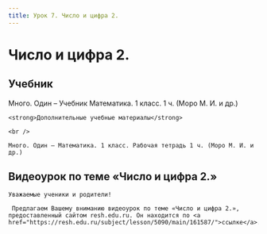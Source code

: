 ```yaml
---
title: Урок 7. Число и цифра 2.
---
```


# Число и цифра 2.

## Учебник

Много. Один – Учебник Математика. 1 класс. 1 ч. (Моро М. И. и др.)

<p>
	<strong>Дополнительные учебные материалы</strong> 
</p>
<p>
	<br /> 
</p>
<p>
	Много. Один – Математика. 1 класс. Рабочая тетрадь 1 ч. (Моро М. И. и др.)
</p>

## Видеоурок по теме «Число и цифра 2.»

<p>
	Уважаемые ученики и родители!  
</p>
<p>
	 Предлагаем Вашему вниманию видеоурок по теме «Число и цифра 2.», предоставленный сайтом resh.edu.ru. Он находится по <a href="https://resh.edu.ru/subject/lesson/5090/main/161587/">ссылке</a>.
</p>